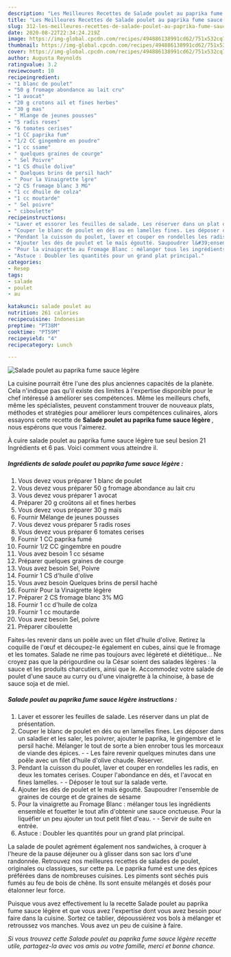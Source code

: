 ```yaml
---
description: "Les Meilleures Recettes de Salade poulet au paprika fume sauce légère"
title: "Les Meilleures Recettes de Salade poulet au paprika fume sauce légère"
slug: 312-les-meilleures-recettes-de-salade-poulet-au-paprika-fume-sauce-legere
date: 2020-08-22T22:34:24.219Z
image: https://img-global.cpcdn.com/recipes/494886138991cd62/751x532cq70/salade-poulet-au-paprika-fume-sauce-legere-photo-principale-de-la-recette.jpg
thumbnail: https://img-global.cpcdn.com/recipes/494886138991cd62/751x532cq70/salade-poulet-au-paprika-fume-sauce-legere-photo-principale-de-la-recette.jpg
cover: https://img-global.cpcdn.com/recipes/494886138991cd62/751x532cq70/salade-poulet-au-paprika-fume-sauce-legere-photo-principale-de-la-recette.jpg
author: Augusta Reynolds
ratingvalue: 3.2
reviewcount: 10
recipeingredient:
- "1 blanc de poulet"
- "50 g fromage abondance au lait cru"
- "1 avocat"
- "20 g crotons ail et fines herbes"
- "30 g mas"
- " Mlange de jeunes pousses"
- "5 radis roses"
- "6 tomates cerises"
- "1 CC paprika fum"
- "1/2 CC gingembre en poudre"
- "1 cc ssame"
- " quelques graines de courge"
- " Sel Poivre"
- "1 CS dhuile dolive"
- " Quelques brins de persil hach"
- " Pour la Vinaigrette lgre"
- "2 CS fromage blanc 3 MG"
- "1 cc dhuile de colza"
- "1 cc moutarde"
- " Sel poivre"
- " ciboulette"
recipeinstructions:
- "Laver et essorer les feuilles de salade. Les réserver dans un plat de présentation."
- "Couper le blanc de poulet en dés ou en lamelles fines. Les déposer dans un saladier et les saler, les poivrer, ajouter le paprika, le gingembre et le persil haché. Mélanger le tout de sorte a bien enrober tous les morceaux de viande des épices.  Les faire revenir quelques minutes dans une poêle avec un filet d&#39;huile d&#39;olive chaude. Réserver."
- "Pendant la cuisson du poulet, laver et couper en rondelles les radis, en deux les tomates cerises. Couper l&#39;abondance en dés, et l&#39;avocat en fines lamelles.  Déposer le tout sur la salade verte."
- "Ajouter les dés de poulet et le maïs égoutté. Saupoudrer l&#39;ensemble de graines de courge et de graines de sésame"
- "Pour la vinaigrette au Fromage Blanc : mélanger tous les ingrédients ensemble et fouetter le tout afin d&#39;obtenir une sauce onctueuse. Pour la liquéfier un peu ajouter un tout petit filet d&#39;eau.  Servir de suite en entrée."
- "Astuce : Doubler les quantités pour un grand plat principal."
categories:
- Resep
tags:
- salade
- poulet
- au

katakunci: salade poulet au 
nutrition: 261 calories
recipecuisine: Indonesian
preptime: "PT38M"
cooktime: "PT59M"
recipeyield: "4"
recipecategory: Lunch

---
```



![Salade poulet au paprika fume sauce légère](https://img-global.cpcdn.com/recipes/494886138991cd62/751x532cq70/salade-poulet-au-paprika-fume-sauce-legere-photo-principale-de-la-recette.jpg)

La cuisine pourrait être l'une des plus anciennes capacités de la planète. Cela n'indique pas qu'il existe des limites à l'expertise disponible pour le chef intéressé à améliorer ses compétences. Même les meilleurs chefs, même les spécialistes, peuvent constamment trouver de nouveaux plats, méthodes et stratégies pour améliorer leurs compétences culinaires, alors essayons cette recette de <strong> Salade poulet au paprika fume sauce légère </strong>, nous espérons que vous l'aimerez.

<!--inarticleads1-->

À cuire salade poulet au paprika fume sauce légère tue seul besion 21 Ingrédients et 6 pas. Voici comment vous atteindre il.

##### Ingrédients de salade poulet au paprika fume sauce légère :

1. Vous devez vous préparer 1 blanc de poulet
1. Vous devez vous préparer 50 g fromage abondance au lait cru
1. Vous devez vous préparer 1 avocat
1. Préparer 20 g croûtons ail et fines herbes
1. Vous devez vous préparer 30 g maïs
1. Fournir  Mélange de jeunes pousses
1. Vous devez vous préparer 5 radis roses
1. Vous devez vous préparer 6 tomates cerises
1. Fournir 1 CC paprika fumé
1. Fournir 1/2 CC gingembre en poudre
1. Vous avez besoin 1 cc sésame
1. Préparer  quelques graines de courge
1. Vous avez besoin  Sel, Poivre
1. Fournir 1 CS d&#39;huile d&#39;olive
1. Vous avez besoin  Quelques brins de persil haché
1. Fournir  Pour la Vinaigrette légère
1. Préparer 2 CS fromage blanc 3% MG
1. Fournir 1 cc d&#39;huile de colza
1. Fournir 1 cc moutarde
1. Vous avez besoin  Sel, poivre
1. Préparer  ciboulette


Faites-les revenir dans un poêle avec un filet d&#39;huile d&#39;olive. Retirez la coquille de l&#39;œuf et découpez-le également en cubes, ainsi que le fromage et les tomates. Salade ne rime pas toujours avec légèreté et diététique… Ne croyez pas que la périgourdine ou la César soient des salades légères : la sauce et les produits charcutiers, ainsi que le. Accommodez votre salade de poulet d&#39;une sauce au curry ou d&#39;une vinaigrette à la chinoise, à base de sauce soja et de miel. 

<!--inarticleads2-->

##### Salade poulet au paprika fume sauce légère instructions :

1. Laver et essorer les feuilles de salade. Les réserver dans un plat de présentation.
1. Couper le blanc de poulet en dés ou en lamelles fines. Les déposer dans un saladier et les saler, les poivrer, ajouter le paprika, le gingembre et le persil haché. Mélanger le tout de sorte a bien enrober tous les morceaux de viande des épices. -  - Les faire revenir quelques minutes dans une poêle avec un filet d&#39;huile d&#39;olive chaude. Réserver.
1. Pendant la cuisson du poulet, laver et couper en rondelles les radis, en deux les tomates cerises. Couper l&#39;abondance en dés, et l&#39;avocat en fines lamelles. -  - Déposer le tout sur la salade verte.
1. Ajouter les dés de poulet et le maïs égoutté. Saupoudrer l&#39;ensemble de graines de courge et de graines de sésame
1. Pour la vinaigrette au Fromage Blanc : mélanger tous les ingrédients ensemble et fouetter le tout afin d&#39;obtenir une sauce onctueuse. Pour la liquéfier un peu ajouter un tout petit filet d&#39;eau. -  - Servir de suite en entrée.
1. Astuce : Doubler les quantités pour un grand plat principal.


La salade de poulet agrément également nos sandwiches, à croquer à l&#39;heure de la pause déjeuner ou à glisser dans son sac lors d&#39;une randonnée. Retrouvez nos meilleures recettes de salades de poulet, originales ou classiques, sur cette pa. Le paprika fumé est une des épices préférées dans de nombreuses cuisines. Les piments sont séchés puis fumés au feu de bois de chêne. Ils sont ensuite mélangés et dosés pour étalonner leur force. 

<!--inarticleads1-->

<p>
Puisque vous avez effectivement lu la recette Salade poulet au paprika fume sauce légère et que vous avez l'expertise dont vous avez besoin pour faire dans la cuisine. Sortez ce tablier, dépoussiérez vos bols à mélanger et retroussez vos manches. Vous avez un peu de cuisine à faire.
</p>

<p>
<i>Si vous trouvez cette Salade poulet au paprika fume sauce légère recette utile, partagez-la avec vos amis ou votre famille, merci et bonne chance.</i>
</p>
